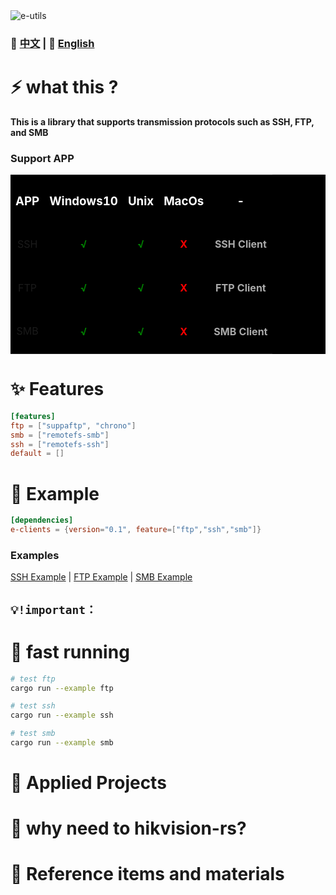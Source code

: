 <img src="public/ico/white_64x64.ico" alt="e-utils"/>

### 📄 [中文](docs/README.zh.md)  | 📄  [English](README.md)

# ⚡ what this ?
**This is a library that supports transmission protocols such as SSH, FTP, and SMB**

### Support APP
<table style="background:#000">
  <tr>
    <th><h3 style="color:#fff"><center>APP</center></h3></th>
    <th><h3 style="color:#fff"><center>Windows10</center></h3></th>
    <th><h3 style="color:#fff"><center>Unix</center></h3></th>
    <th><h3 style="color:#fff"><center>MacOs</center></h3></th>
    <th><h3 style="color:#fff"><center>-</center></h3></th>
  </tr>
  <tr>
    <td><center>SSH</center></td>
    <td><h4 style="color:green"><center>√</center></h4></td>
    <td><h4 style="color:green"><center>√</center></h4></td>
    <td><h4 style="color:red"><center>X</center></h4></td>
    <td><h4 style="color:#aaa"><center>SSH Client</center></h4></td>
  </tr>
  <tr>
    <td><center>FTP</center></td>
    <td><h4 style="color:green"><center>√</center></h4></td>
    <td><h4 style="color:green"><center>√</center></h4></td>
    <td><h4 style="color:red"><center>X</center></h4></td>
    <td><h4 style="color:#aaa"><center>FTP Client</center></h4></td>
  </tr>
  <tr>
    <td><center>SMB</center></td>
    <td><h4 style="color:green"><center>√</center></h4></td>
    <td><h4 style="color:green"><center>√</center></h4></td>
    <td><h4 style="color:red"><center>X</center></h4></td>
    <td><h4 style="color:#aaa"><center>SMB Client</center></h4></td>
  </tr>
</table>

# ✨ Features
```toml
[features]
ftp = ["suppaftp", "chrono"]
smb = ["remotefs-smb"]
ssh = ["remotefs-ssh"]
default = []
```

# 📖 Example
```toml
[dependencies]
e-clients = {version="0.1", feature=["ftp","ssh","smb"]}
```

### Examples
[SSH Example](examples/ssh.rs) | [FTP Example](examples/ftp.rs) | [SMB Example](examples/smb.rs)


## `💡!important：`

# 🚀 fast running
```sh
# test ftp
cargo run --example ftp

# test ssh
cargo run --example ssh

# test smb
cargo run --example smb
```

# 🦊 Applied Projects
<!-- [E-NetScan](https://github.com/EternalNight996/e-netscan.git): The network scanning project (which supports both command line and cross platform graphical interface) is under development.. -->

# 🔭 why need to hikvision-rs?
<!-- At first, I wanted to complete a cross network scanning project to help me complete some work. I referred to many open source projects, but these projects have some defects that do not meet my needs, so I have e-libscanner.
(process host and port scanning, and support domain name resolution, route tracking, fingerprint scanning, service scanning, asynchronous scanning, scalability and more)
The bottom layer is by calling [npcap]（ https://nmap.org/npcap/ ）And [WinPcap]（ https://www.winpcap.org/ ）Packet capture service;
The service API is [libpnet]（ https://github.com/libpnet/libpnet ); -->

# 🙋 Reference items and materials
<!-- ✨ [RustScan] https://github.com/RustScan/RustScan : Rustlike nmapscan
✨ [netscan] https://github.com/shellrow/netscan : Rust Network Scanner
✨ [libpnet](libpnet) https://github.com/libpnet/libpnet ● The background base of the interplatform network - mainly using captivity services ([npcap]) https://nmap.org/npcap/ with [WinPcap]( https://www.winpcap.org/ ) -->